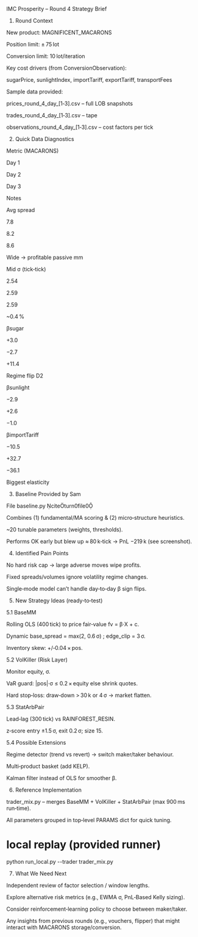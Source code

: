 IMC Prosperity – Round 4 Strategy Brief

1. Round Context

New product: MAGNIFICENT_MACARONS

Position limit: ± 75 lot

Conversion limit: 10 lot/iteration

Key cost drivers (from ConversionObservation):

sugarPrice, sunlightIndex, importTariff, exportTariff, transportFees

Sample data provided:

prices_round_4_day_[1‑3].csv – full LOB snapshots

trades_round_4_day_[1‑3].csv – tape

observations_round_4_day_[1‑3].csv – cost factors per tick

2. Quick Data Diagnostics

Metric (MACARONS)

Day 1

Day 2

Day 3

Notes

Avg spread

7.8

8.2

8.6

Wide → profitable passive mm

Mid σ (tick‑tick)

2.54

2.59

2.59

~0.4 %

βsugar

+3.0

−2.7

+11.4

Regime flip D2

βsunlight

−2.9

+2.6

−1.0

βimportTariff

−10.5

+32.7

−36.1

Biggest elasticity

3. Baseline Provided by Sam

File baseline.py citeturn0file0

Combines (1) fundamental/MA scoring & (2) micro‑structure heuristics.

~20 tunable parameters (weights, thresholds).

Performs OK early but blew up ≈ 80 k‑tick → PnL −219 k (see screenshot).

4. Identified Pain Points

No hard risk cap → large adverse moves wipe profits.

Fixed spreads/volumes ignore volatility regime changes.

Single‑mode model can’t handle day‑to‑day β sign flips.

5. New Strategy Ideas (ready‑to‑test)

5.1 BaseMM

Rolling OLS (400 tick) to price fair‑value fv = β·X + c.

Dynamic base_spread = max(2, 0.6 σ) ; edge_clip = 3 σ.

Inventory skew: +/‑0.04 × pos.

5.2 VolKiller (Risk Layer)

Monitor equity, σ.

VaR guard: |pos|·σ ≤ 0.2 × equity else shrink quotes.

Hard stop‑loss: draw‑down > 30 k or 4 σ → market flatten.

5.3 StatArbPair

Lead‑lag (300 tick) vs RAINFOREST_RESIN.

z‑score entry ±1.5 σ, exit 0.2 σ; size 15.

5.4 Possible Extensions

Regime detector (trend vs revert) → switch maker/taker behaviour.

Multi‑product basket (add KELP).

Kalman filter instead of OLS for smoother β.

6. Reference Implementation

trader_mix.py – merges BaseMM + VolKiller + StatArbPair (max 900 ms run‑time).

All parameters grouped in top‑level PARAMS dict for quick tuning.

# local replay (provided runner)
python run_local.py --trader trader_mix.py

7. What We Need Next

Independent review of factor selection / window lengths.

Explore alternative risk metrics (e.g., EWMA σ, PnL‑Based Kelly sizing).

Consider reinforcement‑learning policy to choose between maker/taker.

Any insights from previous rounds (e.g., vouchers, flipper) that might interact with MACARONS storage/conversion.